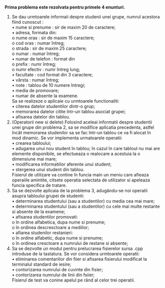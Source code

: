 <b> Prima problema este rezolvata pentru primele 4 enunturi. </b> <br>
1. Se dau urmtoarele informaii despre studenii unei grupe,
numrul acestora fiind cunoscut :<br>
• nume si prenume : sir de maxim 20 de caractere; <br>
• adresa, formata din:<br>
    o nume oras : sir de maxim 15 caractere;<br>
    o cod oras : numar întreg;<br>
    o strada : sir de maxim 25 caractere;<br>
    o numar : numar întreg;<br>
• numar de telefon : format din<br>
    o prefix : numr întreg;<br>
    o numr efectiv : numr întreg lung;<br>
• facultate : cod format din 3 caractere;<br>
• vârsta : numar întreg;<br>
• note : tablou de 10 numere întregi;<br>
• media de promovare;<br>
• numar de absente la examene.<br>
Sa se realizeze o aplicaie cu urmtoarele functionaliti:<br>
• citerea datelor studentilor dintr-o grup;<br>
• memorarea datelor citite într-un tablou asociat grupei;<br>
• afisarea datelor din tablou.
3. (Operatorii new si delete) Folosind aceleai informatii despre studentii unei grupe din
problema 2, sa se modifice aplicatia precedenta, astfel încât memorarea studenilor sa se
fac într-un tablou ce va fi alocat în mod dinamic. Se vor implementa urmatoarele
operatii:<br>
• crearea tabloului;<br>
• adugarea unui nou student în tablou; în cazul în care tabloul nu mai are elemente
disponibile, se efectueaza o realocare a acestuia la o dimensiune mai mare;<br>
• modificarea informatiilor aferente unui student;<br>
• stergerea unui student din tablou.<br>
Fisierul de utilizare va contine în funcia main un meniu care afieaza operaiile amintite,
citsete operatia selectata de utilizator si apeleaza funcia specifica de tratare.
4. Sa se dezvolte aplicaia de la problema 3, adugându-se noi operatii asupra tabloului
grupei de studenti:<br>
• determinarea studentului (sau a studentilor) cu media cea mai mare;<br>
• determinarea studentului (sau a studentilor) cu cele mai multe restante si absente
de la examene;<br>
• afisarea studentilor promovati:<br>
  o în ordine alfabetica, dupa nume si prenume;<br>
  o în ordinea descresctoare a mediilor;<br>
• afiarea studenilor restanieri:<br>
  o în ordine alfabetic, dupa nume si prenume;<br>
  o în ordinea cresctoare a numrului de restane si absente;
5. Sa se dezvolte un modul pentru prelucrarea fisierelor sursa .cpp
introduse de la tastatura. Se vor considera urmtoarele operatii:<br>
• eliminarea comentariilor din fiier si afisarea fisierului modificat la terminalul
standard de iesire;<br>
• contorizarea numrului de cuvinte din fisier;<br>
• contorizarea numrului de linii din fsiier;<br>
Fisierul de test va conine apelul pe rând al celor trei operatii.<br>
